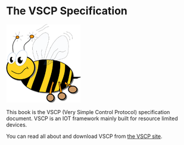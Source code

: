 # The VSCP Specification

![VSCP logo](./images/logo_200.png)

This book is the VSCP (Very Simple Control Protocol) specification document. VSCP is an IOT framework mainly built for resource limited devices.

You can read all about and download VSCP from [the VSCP site](https://www.vscp.org "The VSCP site").




